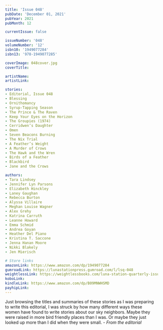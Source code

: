 ```yaml
---
title: 'Issue 048'
pubDate: 'December 01, 2021'
pubYear: 2021
pubMonth: 12

currentIssue: false

issueNumber: '048'
volumeNumber: '12'
isbn10: '1949077284'
isbn13: '978-1949077285'

coverImage: 048cover.jpg
coverTitle: 

artistName: 
artistLink: 

stories:
- Editorial, Issue 048
- Blessing
- Ornithomancy
- Syrup-Tapping Season
- The Prince & The Raven
- Keep Your Eyes on the Horizon
- The Groupies (1974)
- Cerridwen’s Daughter
- Omen
- Seven Beacons Burning
- The Nix Trial
- A Feather’s Weight
- A Murder of Crows
- The Hawk and the Wren
- Birds of a Feather
- Blackbird
- Jane and the Crows

authors:
- Tara Lindsey
- Jennifer Lyn Parsons
- Elizabeth Hinckley
- Laney Gaughan
- Rebecca Burton
- Alyssa Villaire
- Meghan Louise Wagner
- Alex Grehy
- Katrina Carruth
- Leanne Howard
- Emma Schmid
- Andrea Goyan
- Heather Del Piano
- Kristina T. Saccone
- Jenna Hanan Moore
- Nikki Blakely
- Jen Mierisch

# Store links
amazonLink: https://www.amazon.com/dp/1949077284
gumroadLink: https://lunastationpress.gumroad.com/l/lsq-048
weightlessLink: https://weightlessbooks.com/luna-station-quarterly-issue-048/
koboLink: 
kindleLink: https://www.amazon.com/dp/B09MNWHSMD
payhipLink: 
---
```


Just browsing the titles and summaries of these stories as I was preparing to write this editorial, I was struck by how many different ways these women have found to write stories about our sky neighbors. Maybe they were raised in more bird friendly places than I was. Or maybe they just looked up more than I did when they were small.
<em>- From the editorial</em>
